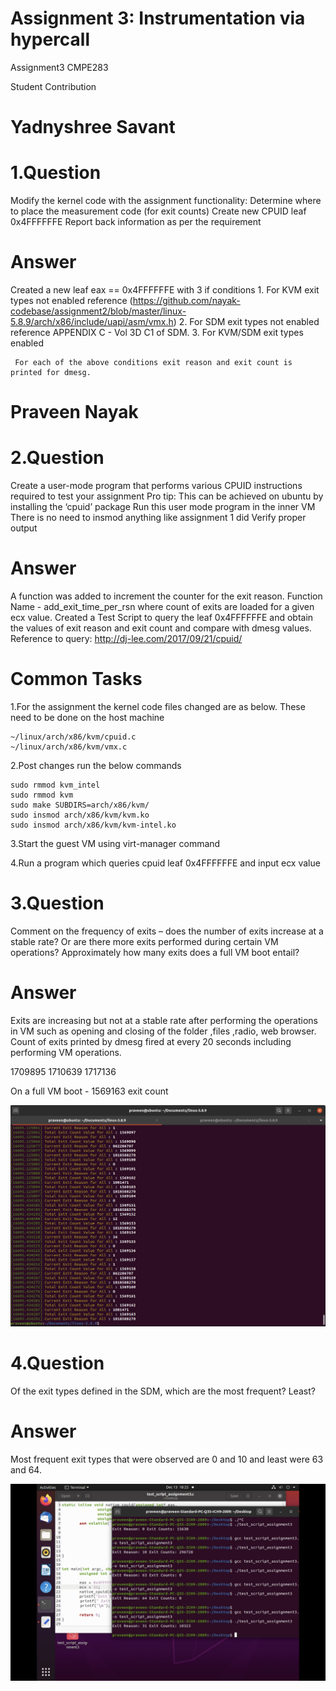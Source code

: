 # Assignment 3: Instrumentation via hypercall
Assignment3 CMPE283

Student Contribution

Yadnyshree Savant
=================
1.Question
========
Modify the kernel code with the assignment functionality:
Determine where to place the measurement code (for exit counts) 
Create new CPUID leaf 0x4FFFFFFE
Report back information as per the requirement

Answer
======
Created a new leaf eax == 0x4FFFFFFE with 3 if conditions
	 1. For KVM exit types not enabled 
	 		reference (https://github.com/nayak-codebase/assignment2/blob/master/linux-5.8.9/arch/x86/include/uapi/asm/vmx.h)
	 2. For SDM exit types not enabled 
	 		reference APPENDIX C - Vol 3D C1 of SDM.
	 3. For KVM/SDM exit types enabled	
	 
	 For each of the above conditions exit reason and exit count is printed for dmesg.

Praveen Nayak
=============
2.Question
========
Create a user-mode program that performs various CPUID instructions required to test your assignment
Pro tip: This can be achieved on ubuntu by installing the ‘cpuid’ package Run this user mode program in the inner VM
There is no need to insmod anything like assignment 1 did
Verify proper output

Answer
=======
 A function was added to increment the counter for the exit reason.
 Function Name - add_exit_time_per_rsn where count of exits are loaded for a given ecx value.
 Created a Test Script to query the leaf 0x4FFFFFFE and obtain the values of exit reason and exit count and compare with dmesg values.
 Reference to query: http://dj-lee.com/2017/09/21/cpuid/

Common Tasks
=============
1.For the assignment the kernel code files changed are as below. These need to be done on the host machine

	~/linux/arch/x86/kvm/cpuid.c
	~/linux/arch/x86/kvm/vmx.c

2.Post changes run the below commands

	sudo rmmod kvm_intel
	sudo rmmod kvm
	sudo make SUBDIRS=arch/x86/kvm/
	sudo insmod arch/x86/kvm/kvm.ko
	sudo insmod arch/x86/kvm/kvm-intel.ko
 
3.Start the guest VM using virt-manager command

4.Run a program which queries cpuid leaf 0x4FFFFFFE and input ecx value

3.Question
==========
Comment on the frequency of exits – does the number of exits increase at a stable rate? Or are there more exits performed during certain VM operations? Approximately how many exits does a full VM boot entail? 

Answer
======
Exits are increasing but not at a stable rate after performing the operations in VM such as opening and closing of the folder ,files ,radio, web browser.
Count of exits printed by dmesg fired at every 20 seconds including performing VM operations.

1709895 
1710639 
1717136 

On a full VM boot - 1569163 exit count

![](images/Total_VM_EXIT_On_Boot-EPT1.png)


4.Question
==========
Of the exit types defined in the SDM, which are the most frequent? Least? 

Answer
======
Most frequent exit types that were observed are 0 and 10 and least were 63 and 64.

![](images/Max_Min_Exits_Observed.png)






